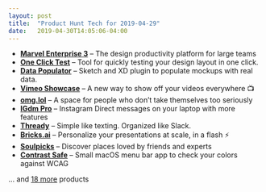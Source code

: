 ```yaml
---
layout: post
title:  "Product Hunt Tech for 2019-04-29"
date:   2019-04-30T14:05:06-04:00
---
```


* **[Marvel Enterprise 3](https://www.producthunt.com/posts/marvel-enterprise-3?utm_campaign=producthunt-api&utm_medium=api&utm_source=Application%3A+Daily+Digest+RSS+%28ID%3A+3202%29)** – The design productivity platform for large teams
* **[One Click Test](https://www.producthunt.com/posts/one-click-test?utm_campaign=producthunt-api&utm_medium=api&utm_source=Application%3A+Daily+Digest+RSS+%28ID%3A+3202%29)** – Tool for quickly testing your design layout in one click.
* **[Data Populator](https://www.producthunt.com/posts/data-populator?utm_campaign=producthunt-api&utm_medium=api&utm_source=Application%3A+Daily+Digest+RSS+%28ID%3A+3202%29)** – Sketch and XD plugin to populate mockups with real data.
* **[Vimeo Showcase](https://www.producthunt.com/posts/vimeo-showcase?utm_campaign=producthunt-api&utm_medium=api&utm_source=Application%3A+Daily+Digest+RSS+%28ID%3A+3202%29)** – A new way to show off your videos everywhere 📺
* **[omg.lol](https://www.producthunt.com/posts/omg-lol?utm_campaign=producthunt-api&utm_medium=api&utm_source=Application%3A+Daily+Digest+RSS+%28ID%3A+3202%29)** – A space for people who don’t take themselves too seriously
* **[IGdm Pro](https://www.producthunt.com/posts/igdm-pro?utm_campaign=producthunt-api&utm_medium=api&utm_source=Application%3A+Daily+Digest+RSS+%28ID%3A+3202%29)** – Instagram Direct messages on your laptop with more features
* **[Thready](https://www.producthunt.com/posts/thready?utm_campaign=producthunt-api&utm_medium=api&utm_source=Application%3A+Daily+Digest+RSS+%28ID%3A+3202%29)** – Simple like texting. Organized like Slack.
* **[Bricks.ai](https://www.producthunt.com/posts/bricks-ai?utm_campaign=producthunt-api&utm_medium=api&utm_source=Application%3A+Daily+Digest+RSS+%28ID%3A+3202%29)** – Personalize your presentations at scale, in a flash ⚡
* **[Soulpicks](https://www.producthunt.com/posts/soulpicks?utm_campaign=producthunt-api&utm_medium=api&utm_source=Application%3A+Daily+Digest+RSS+%28ID%3A+3202%29)** – Discover places loved by friends and experts
* **[Contrast Safe](https://www.producthunt.com/posts/contrast-safe?utm_campaign=producthunt-api&utm_medium=api&utm_source=Application%3A+Daily+Digest+RSS+%28ID%3A+3202%29)** – Small macOS menu bar app to check your colors against WCAG

… and [18 more](https://www.producthunt.com/tech) products